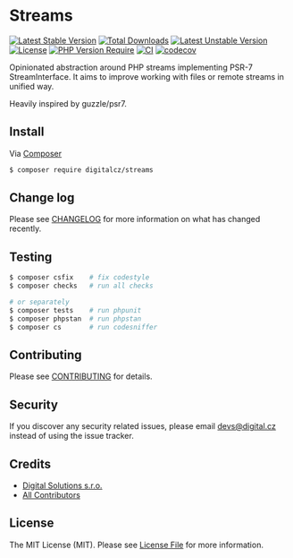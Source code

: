 # Streams

[![Latest Stable Version](http://poser.pugx.org/digitalcz/streams/v)](https://packagist.org/packages/digitalcz/streams) 
[![Total Downloads](http://poser.pugx.org/digitalcz/streams/downloads)](https://packagist.org/packages/digitalcz/streams) 
[![Latest Unstable Version](http://poser.pugx.org/digitalcz/streams/v/unstable)](https://packagist.org/packages/digitalcz/streams) 
[![License](http://poser.pugx.org/digitalcz/streams/license)](https://packagist.org/packages/digitalcz/streams) 
[![PHP Version Require](http://poser.pugx.org/digitalcz/streams/require/php)](https://packagist.org/packages/digitalcz/streams)
[![CI](https://github.com/digitalcz/streams/workflows/CI/badge.svg)](https://github.com/digitalcz/streams/actions)
[![codecov](https://codecov.io/gh/digitalcz/streams/branch/0.x/graph/badge.svg?token=QzZ5iMNkg3)](https://codecov.io/gh/digitalcz/streams)

Opinionated abstraction around PHP streams implementing PSR-7 StreamInterface.
It aims to improve working with files or remote streams in unified way.

Heavily inspired by guzzle/psr7.

## Install

Via [Composer](https://getcomposer.org/)

```bash
$ composer require digitalcz/streams
```

## Change log

Please see [CHANGELOG](CHANGELOG.md) for more information on what has changed recently.

## Testing

``` bash
$ composer csfix    # fix codestyle
$ composer checks   # run all checks 

# or separately
$ composer tests    # run phpunit
$ composer phpstan  # run phpstan
$ composer cs       # run codesniffer
```

## Contributing

Please see [CONTRIBUTING](CONTRIBUTING.md) for details.

## Security

If you discover any security related issues, please email devs@digital.cz instead of using the issue tracker.

## Credits

- [Digital Solutions s.r.o.][link-author]
- [All Contributors][link-contributors]

## License

The MIT License (MIT). Please see [License File](LICENSE) for more information.

[link-author]: https://github.com/digitalcz
[link-contributors]: ../../contributors
